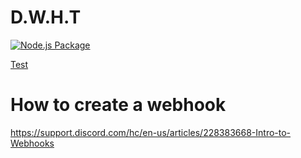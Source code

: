 # D.W.H.T

[![Node.js Package](https://github.com/North-dev/D.W.H.T/actions/workflows/npm-publish.yml/badge.svg?branch=main&event=status)](https://github.com/North-dev/D.W.H.T/actions/workflows/npm-publish.yml)

[Test](https://badgen.net/github/checks/node-formidable/node-formidable)

# How to create a webhook

https://support.discord.com/hc/en-us/articles/228383668-Intro-to-Webhooks
